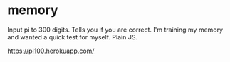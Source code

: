 # memory
Input pi to 300 digits.  Tells you if you are correct.  I'm training my memory and wanted a quick test for myself.  Plain JS.

https://pi100.herokuapp.com/

